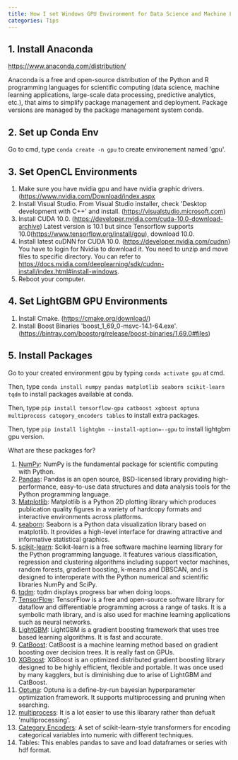 ```yaml
---
title: How I set Windows GPU Environment for Data Science and Machine Learning in Python
categories: Tips
---
```


## 1. Install Anaconda

https://www.anaconda.com/distribution/

Anaconda is a free and open-source distribution of the Python and R programming languages for scientific computing (data science, machine learning applications, large-scale data processing, predictive analytics, etc.), that aims to simplify package management and deployment. Package versions are managed by the package management system conda.

## 2. Set up Conda Env

Go to cmd, type `conda create -n gpu` to create environement named 'gpu'.

## 3. Set OpenCL Environments

1. Make sure you have nvidia gpu and have nvidia graphic drivers. (https://www.nvidia.com/Download/index.aspx
2. Install Visual Studio. From Visual Studio installer, check 'Desktop development with C++' and install. (https://visualstudio.microsoft.com)
3. Install CUDA 10.0. (https://developer.nvidia.com/cuda-10.0-download-archive) Latest version is 10.1 but since Tensorflow supports 10.0(https://www.tensorflow.org/install/gpu), download 10.0.
4. Install latest cuDNN for CUDA 10.0. (https://developer.nvidia.com/cudnn) You have to login for Nvidia to download it. You need to unzip and move files to specific directory. You can refer to https://docs.nvidia.com/deeplearning/sdk/cudnn-install/index.html#install-windows.
5. Reboot your computer.

## 4. Set LightGBM GPU Environments

1. Install Cmake. (https://cmake.org/download/)
2. Install Boost Binaries 'boost_1_69_0-msvc-14.1-64.exe'. (https://bintray.com/boostorg/release/boost-binaries/1.69.0#files)


## 5. Install Packages

Go to your created environment gpu by typing `conda activate gpu` at cmd.

Then, type `conda install numpy pandas matplotlib seaborn scikit-learn tqdm` to install packages available at conda.

Then, type `pip install tensorflow-gpu catboost xgboost optuna multiprocess category_encoders tables` to install extra packages.

Then, type `pip install lightgbm --install-option=--gpu` to install lightgbm gpu version.

What are these packages for?
1. [NumPy](http://www.numpy.org/): NumPy is the fundamental package for scientific computing with Python.
2. [Pandas](https://pandas.pydata.org/): Pandas is an open source, BSD-licensed library providing high-performance, easy-to-use data structures and data analysis tools for the Python programming language.
3. [Matplotlib](https://matplotlib.org/): Matplotlib is a Python 2D plotting library which produces publication quality figures in a variety of hardcopy formats and interactive environments across platforms.
4. [seaborn](https://seaborn.pydata.org/): Seaborn is a Python data visualization library based on matplotlib. It provides a high-level interface for drawing attractive and informative statistical graphics.
5. [scikit-learn](https://scikit-learn.org/): Scikit-learn is a free software machine learning library for the Python programming language. It features various classification, regression and clustering algorithms including support vector machines, random forests, gradient boosting, k-means and DBSCAN, and is designed to interoperate with the Python numerical and scientific libraries NumPy and SciPy.
6. [tqdm](https://github.com/tqdm/tqdm): tqdm displays progress bar when doing loops.
7. [TensorFlow](https://www.tensorflow.org/): TensorFlow is a free and open-source software library for dataflow and differentiable programming across a range of tasks. It is a symbolic math library, and is also used for machine learning applications such as neural networks.
8. [LightGBM](https://lightgbm.readthedocs.io/en/latest/): LightGBM is a gradient boosting framework that uses tree based learning algorithms. It is fast and accurate.
9. [CatBoost](https://tech.yandex.com/catboost/): CatBoost is a machine learning method based on gradient boosting over decision trees. It is really fast on GPUs.
10. [XGBoost](https://xgboost.readthedocs.io/en/latest/index.html): XGBoost is an optimized distributed gradient boosting library designed to be highly efficient, flexible and portable. It was once used by many kagglers, but is diminishing due to arise of LightGBM and CatBoost.
11. [Optuna](https://optuna.org/): Optuna is a define-by-run bayesian hyperparameter optimization framework. It supports multiprocessing and pruning when searching.
12. [multiprocess](https://github.com/uqfoundation/multiprocess): It is a lot easier to use this libarary rather than defualt 'multiprocessing'.
13. [Category Encoders](http://contrib.scikit-learn.org/categorical-encoding): A set of scikit-learn-style transformers for encoding categorical variables into numeric with different techniques.
14. Tables: This enables pandas to save and load dataframes or series with hdf format.
